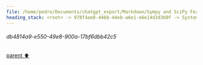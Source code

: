 ```yaml
---
file: /home/pedro/Documents/chatgpt_export/Markdown/Sympy and SciPy Features.md
heading_stack: <root> -> 978f4ae8-446b-44eb-a6e1-e6e14d2d360f -> System -> 29d455d7-aacc-4725-b3ef-918114effb01 -> System -> aaa2e7d9-3bdd-4fad-911a-31b12dc2a648 -> User -> 8538284c-0352-43f1-8abc-46b21e1b06e8 -> Assistant -> SymPy -> SciPy -> aaa207bb-2094-4403-8ec6-18f904a315cd -> User -> 729fb28a-7915-4de4-b6fc-86073b9c59ea -> Assistant -> 8ba7491e-258c-4b35-adb8-30c8f6253da5 -> Tool -> 34a917f5-16d6-4338-bd6c-6494cea2cf50 -> Assistant -> SymPy: Symbolic Computing -> e221c1b0-a165-471d-8c39-314344d99fb9 -> Assistant -> 575a9e32-8e21-45b5-a224-0aae541e3df7 -> Tool -> 8fa51d1f-ce37-4660-b6e4-2a6f71562970 -> Assistant -> 63c42cc1-0fa2-479e-aeb0-f63bf89488fb -> Assistant -> f359e1ab-aeba-49b4-aceb-57b2aebb5ebc -> Tool -> 3f3de047-a51c-4010-ad4c-820419d23279 -> Assistant -> 2be30db6-989f-4daf-b8dd-3b3098b5e329 -> Assistant -> 6374a92e-ccbd-46e2-9f1b-d9774b21d029 -> Tool -> 2c8f8f7d-6dd2-4d5c-a440-7aacd107b75e -> Assistant -> 5b1d05d6-728a-435f-9a49-4bad487bb77b -> Assistant -> 744424e2-f97a-4c44-8a89-fed99c0341f1 -> Tool -> 8c7b629a-c632-4706-afdf-814b17766ca1 -> Assistant -> c62752a0-f201-4ee4-96ee-0435da370067 -> Assistant -> 6fbf4829-b77e-4300-aa99-f68a48b19fb7 -> Tool -> 1d81d149-213a-4f27-857e-8d6bec21bcef -> Assistant -> aaa203e3-859d-4bd5-9df9-adb78b399b4b -> User -> 7ddc7f98-9575-4d28-b101-27f817b05527 -> Assistant -> SymPy: Advanced Features -> b267a54d-9f69-42fc-90c0-2ebc5839474f -> Assistant -> ce6a6003-0b87-47bf-82fc-c4717529ecdf -> Tool -> 40577064-962e-4ae7-93b3-f221b6a581f8 -> Assistant -> d415a7f3-4f92-4e5d-a170-15079c97f642 -> Assistant -> c12f27d2-11a4-4bb4-9240-dfeca4dece5c -> Tool -> e4f3c962-9d1c-4f50-bdc4-c3e005108fc4 -> Assistant -> 6e9f2fa6-6078-4627-a045-dc0c6a2a58e9 -> Assistant -> 3e25bced-b06f-4224-a09c-44a7adbe885d -> Tool -> 6f9cb60a-92e3-4ae9-9ff9-a97cf787e77e -> Assistant -> aaa2f9f1-add4-4e07-882e-c27258fca6a4 -> User -> c60517be-a67e-4f4d-b517-fde601274b3c -> Assistant -> SciPy: Advanced Features -> 01e74733-c2da-4dae-b23e-edbe3c46d619 -> Assistant -> 87a16e2b-fb8f-413e-9c96-7ffa1da5e422 -> Tool -> 133b267c-a5a2-4241-99e5-a9d8b41f7324 -> Assistant -> 50a06526-4d88-4690-9182-9f638815ba38 -> Assistant -> 5b31b798-d6c9-4e9d-81a3-7c5ab75f8459 -> Tool -> 748f73fa-a21c-4258-925e-098e6cf2388c -> Assistant -> 259f2564-903a-46eb-a8c2-1c61737ac402 -> Assistant -> cf4c7b14-bdd0-489c-8564-6f90da53c51a -> Tool -> 4eb0ca4d-4eb9-4539-868c-5023caca8627 -> Assistant -> 777a44e3-83bf-4084-8d6d-4066d57d41a8 -> Assistant -> 37e7b5d2-9627-4c5a-afb5-b536458e6d77 -> Tool -> 46bf0851-0ce5-48fc-9243-52a5b84eb8c3 -> Assistant -> 56e05878-e3e4-4585-b6ab-108a73a472fe -> Assistant -> 00e5b15e-f382-4c48-a0e7-a5933398de20 -> Tool -> 7fae61c3-a488-4409-bb39-730a9fa327be -> Assistant -> b3df32dc-571e-4576-9d11-a1a53d8ba0ad -> Assistant -> f4711cdc-a7ec-45bd-a4c6-11c48880d0e3 -> Tool -> 477d0ae2-cb8c-413b-b62c-85fee3204eae -> Assistant -> aaa2d015-1734-4d7e-9d39-e5ad0f7b7196 -> User -> a365069f-1156-400b-885f-55cbcc1acd09 -> Assistant -> Fractal Visualization: Mandelbrot Set -> a25ecd3d-d2c3-4687-a3cc-efa45ee3f6b1 -> Assistant -> b4c0ca35-0df8-4ab6-a1f0-06a753ba0bc5 -> Tool -> 41ca0aa8-04c9-4076-90d8-5edb95bdcfb5 -> Assistant -> Double Pendulum: Chaos Theory in Action -> 1bc21ab5-17e5-46df-8c45-902c49435799 -> Assistant -> aaa2dce2-9001-4ca8-b27a-fd23329a5ae2 -> User -> 25dd7f2e-2d2a-4d4b-9568-8fb63a32d9a6 -> Assistant -> Fourier Transform: Frequency Spectrum of a Signal -> 98c60eda-679c-4a16-ab97-0710a770b1a7 -> Assistant -> 04914a59-4009-45eb-a136-dd967b0d59fc -> Tool -> 4797d203-25ea-4ac8-8d85-4adbf0caf21f -> Assistant -> c8fd7b64-57a2-4dde-9954-d372c0d7108d -> Assistant -> 1e0ed094-1c39-4b3d-a777-ccaab314d3f3 -> Tool -> d638ce98-d8fb-4eb2-8785-7fc7d65ba94e -> Assistant -> Wavelet Transform: Time-Frequency Analysis -> 8ca42ad3-e341-4625-962f-c60d1b917efd -> Assistant -> f8e25551-5680-4fad-8daf-b364d3ab6ada -> Tool -> 1a6f3d92-447b-420c-a720-5a23fadbbb66 -> Assistant -> b2b72690-b271-4727-9f69-4c6359b2d86c -> Assistant -> aaa26cd4-7470-4873-a98a-a65105e05b82 -> User -> 35b50595-4bd8-42d4-bf1b-5cb7fcb75fcf -> Assistant -> 34d73f8f-a7c6-4ec1-96c7-4030ec5d6fe9 -> Tool -> 21db01c1-9027-44d9-821e-b14770c7481a -> Assistant -> aaa2d3f8-481b-44e4-87a5-f1b3b2ba48fb -> User -> 0b134729-1aae-4f07-ab85-27a84fb08760 -> Assistant -> 07f7f0cf-c77c-44cb-9d88-48ba0dda5692 -> Assistant -> 3123af37-ed03-45b1-a94c-181c79bc84da -> Tool -> db4814a9-e550-49e8-900a-17bf6dbb42c5
---
```

###### db4814a9-e550-49e8-900a-17bf6dbb42c5
[parent ⬆️](#3123af37-ed03-45b1-a94c-181c79bc84da)
